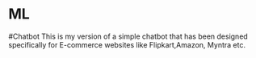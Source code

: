 # ML
#Chatbot
This is my version of a simple chatbot that has been designed specifically for E-commerce websites like Flipkart,Amazon, Myntra etc.
